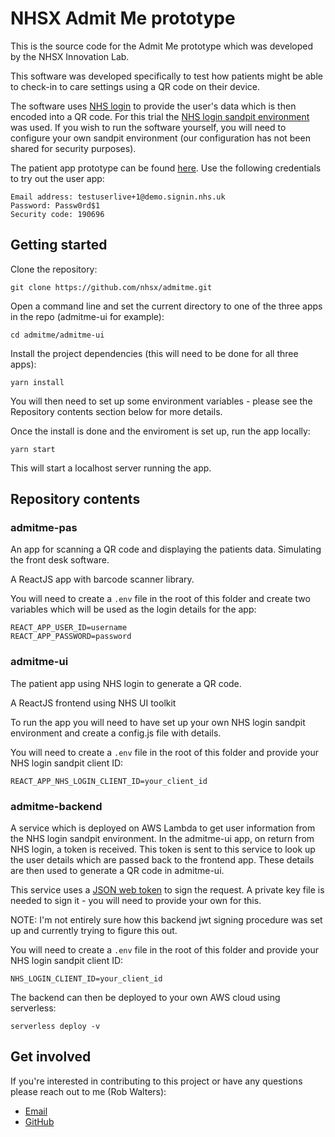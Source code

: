 # NHSX Admit Me prototype

This is the source code for the Admit Me prototype which was developed by the NHSX Innovation Lab. 

This software was developed specifically to test how patients might be able to check-in to care settings using a QR code on their device. 

The software uses [NHS login](https://nhsconnect.github.io/nhslogin/) to provide the user's data which is then encoded into a QR code. For this trial the [NHS login sandpit environment](https://nhsconnect.github.io/nhslogin/integrating-to-sandpit/) was used. If you wish to run the software yourself, you will need to configure your own sandpit environment (our configuration has not been shared for security purposes).  

The patient app prototype can be found [here](http://admit-me.services.nhs.uk/).
Use the following credentials to try out the user app:
```
Email address: testuserlive+1@demo.signin.nhs.uk
Password: Passw0rd$1
Security code: 190696
```

## Getting started

Clone the repository:
```
git clone https://github.com/nhsx/admitme.git
```

Open a command line and set the current directory to one of the three apps in the repo (admitme-ui for example):
```
cd admitme/admitme-ui
```

Install the project dependencies (this will need to be done for all three apps):
```
yarn install
```
You will then need to set up some environment variables - please see the Repository contents section below for more details.

Once the install is done and the enviroment is set up, run the app locally:
```
yarn start
```
This will start a localhost server running the app.



## Repository contents 

### admitme-pas

An app for scanning a QR code and displaying the patients data. Simulating the front desk software.

A ReactJS app with barcode scanner library.

You will need to create a ```.env``` file in the root of this folder and create two variables which will be used as the login details for the app:
```
REACT_APP_USER_ID=username
REACT_APP_PASSWORD=password
```

### admitme-ui 

The patient app using NHS login to generate a QR code.

A ReactJS frontend using NHS UI toolkit

To run the app you will need to have set up your own NHS login sandpit environment and create a config.js file with details.

You will need to create a ```.env``` file in the root of this folder and provide your NHS login sandpit client ID:
```
REACT_APP_NHS_LOGIN_CLIENT_ID=your_client_id
```

### admitme-backend

A service which is deployed on AWS Lambda to get user information from the NHS login sandpit environment. In the admitme-ui app, on return from NHS login, a token is received. This token is sent to this service to look up the user details which are passed back to the frontend app. These details are then used to generate a QR code in admitme-ui.

This service uses a [JSON web token](https://jwt.io/) to sign the request. A private key file is needed to sign it - you will need to provide your own for this. 

NOTE: I'm not entirely sure how this backend jwt signing procedure was set up and currently trying to figure this out.


You will need to create a ```.env``` file in the root of this folder and provide your NHS login sandpit client ID:
```
NHS_LOGIN_CLIENT_ID=your_client_id
```

The backend can then be deployed to your own AWS cloud using serverless:
```
serverless deploy -v
```

## Get involved

If you're interested in contributing to this project or have any questions please reach out to me (Rob Walters):

- [Email](mailto:rob.walters@nhsx.nhs.uk)
- [GitHub](https://github.com/rjw558)

